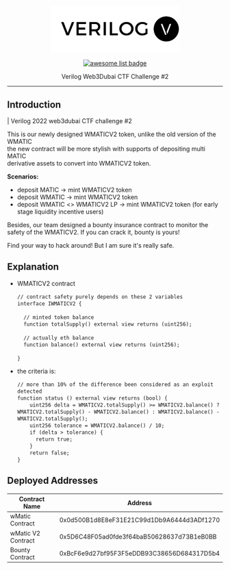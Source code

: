 <div align="center">
  <img alt="verilog logo" src="https://raw.githubusercontent.com/Verilog-Solutions/.github/main/assets/verilog-logo.svg" width="300"  />
  <p align="center">
    <a href="https://github.com/sindresorhus/awesome">
      <img alt="awesome list badge" src="https://cdn.rawgit.com/sindresorhus/awesome/d7305f38d29fed78fa85652e3a63e154dd8e8829/media/badge.svg">
    </a>
  </p>

  <p align="center">Verilog Web3Dubai CTF Challenge #2 </p>

</div>

---

## Introduction

| Verilog 2022 web3dubai CTF challenge #2

This is our newly designed WMATICV2 token, unlike the old version of the WMATIC <br />
the new contract will be more stylish with supports of depositing multi MATIC <br />
derivative assets to convert into WMATICV2 token. <br />

**Scenarios:** <br />

- deposit MATIC -> mint WMATICV2 token <br />
- deposit WMATIC -> mint WMATICV2 token <br />
- deposit WMATIC <> WMATICV2 LP -> mint WMATICV2 token (for early stage liquidity incentive users) <br />

Besides, our team designed a bounty insurance contract to monitor the <br /> safety of the WMATICV2. If you can crack it, bounty is yours!

Find your way to hack around! But I am sure it's really safe.

## Explanation

- WMATICV2 contract

  ```solidity
  // contract safety purely depends on these 2 variables
  interface IWMATICV2 {

    // minted token balance
    function totalSupply() external view returns (uint256);

    // actually eth balance
    function balance() external view returns (uint256);

  }
  ```

- the criteria is:
  ```solidity
  // more than 10% of the difference been considered as an exploit detected
  function status () external view returns (bool) {
      uint256 delta = WMATICV2.totalSupply() >= WMATICV2.balance() ? WMATICV2.totalSupply() - WMATICV2.balance() : WMATICV2.balance() - WMATICV2.totalSupply();
      uint256 tolerance = WMATICV2.balance() / 10;
      if (delta > tolerance) {
        return true;
      }
      return false;
  }
  ```

## Deployed Addresses

| Contract Name      | Address                                    |
|--------------------|--------------------------------------------|
| wMatic Contract    | 0x0d500B1d8E8eF31E21C99d1Db9A6444d3ADf1270 |
| wMatic V2 Contract | 0x5D6C48F05ad0fde3f64baB50628637d73B1eB0BB |
| Bounty Contract    | 0xBcF6e9d27bf95F3F5eDDB93C38656D684317D5b4 |
